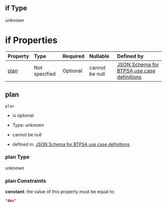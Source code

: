 ## if Type

unknown

# if Properties

| Property      | Type          | Required | Nullable       | Defined by                                                                                                                                                                                                                                  |
| :------------ | :------------ | :------- | :------------- | :------------------------------------------------------------------------------------------------------------------------------------------------------------------------------------------------------------------------------------------ |
| [plan](#plan) | Not specified | Optional | cannot be null | [JSON Schema for BTPSA use case definitions](btpsa-usecase-properties-services-items-allof-1-then-allof-86-then-allof-1-if-properties-plan.md "undefined#/properties/services/items/allOf/1/then/allOf/86/then/allOf/1/if/properties/plan") |

## plan



`plan`

*   is optional

*   Type: unknown

*   cannot be null

*   defined in: [JSON Schema for BTPSA use case definitions](btpsa-usecase-properties-services-items-allof-1-then-allof-86-then-allof-1-if-properties-plan.md "undefined#/properties/services/items/allOf/1/then/allOf/86/then/allOf/1/if/properties/plan")

### plan Type

unknown

### plan Constraints

**constant**: the value of this property must be equal to:

```json
"dev"
```
